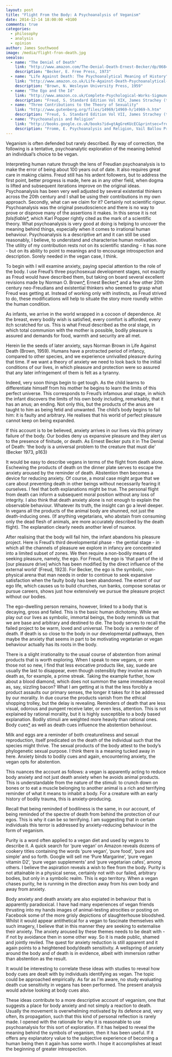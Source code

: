 ```yaml
---
layout: post
title: "Flight From the Body: A Psychoanalysis of Veganism"
date: 2014-12-14 18:00:00 +0100
comments: true
categories: 
  - philosophy
  - analysis
  - opinion
author: James Southwood
image: /media/flight-fron-death.jpg
seealso: 
  - name: "The Denial of Death"
    link: "http://www.amazon.com/The-Denial-Death-Ernest-Becker/dp/0684832402"
    description: "Becker, E. Free Press, 1973"
  - name: "Life Against Death: The Psychoanalytical Meaning of History"
    link: "http://www.amazon.co.uk/Life-Against-Death-Psychoanalytical-Meaning/dp/0819561444"
    description: "Brown, N. Wesleyan University Press, 1959"
  - name: "The Ego and the Id"
    link: "http://www.amazon.co.uk/Complete-Psychological-Works-Sigmund-Freud/dp/0099426749"
    description: "Freud, S. Standard Edition Vol XIX, James Strachey (translator). Vintage, 1999"
  - name: "Three Contributions to the Theory of Sexuality"
    link: "http://www.gutenberg.org/files/14969/14969-h/14969-h.htm"
    description: "Freud, S. Standard Edition Vol VII, James Strachey (translator). Vintage, 1999"
  - name: "Psychoanalysis and Religion"
    link: "http://books.google.co.uk/books?id=gtAgGreKUcEC&printsec=frontcover&source=gbs_ge_summary_r&cad=0#v=onepage&q&f=false"
    description: "Fromm, E. Psychoanalysis and Religion, Vail Ballou Press Inc., 1950"
---
```

Veganism is often defended but rarely described. By way of correction, the following is a tentative, psychoanalytic exploration of the meaning behind an individual’s choice to be vegan. 
						
Interpreting human nature through the lens of Freudian psychoanalysis is to make the error of being about 100 years out of date. It also requires<!--more--> great care in making claims. Freud still has his ardent followers, but to address the first point, better progress is made, here as in any other field, when dogma is lifted and subsequent iterations improve on the original ideas. Psychoanalysis has been very well adjusted by several existential thinkers across the 20th century and I shall be using their contributions in my own approach. Secondly, what can we claim for it? Certainly not scientific rigour. Psychoanalysis was the original pseudoscience and there is no way to prove or disprove many of the assertions it makes. In this sense it is not *falsifiable*[*](http://en.wikipedia.org/wiki/Falsifiability "A falsifiable argument is one which it is possible to prove false. A classic example is evolution, which could be falsified with the discovery of a genuinely anachronistic fossil"), which Karl Popper rightly cited as the mark of a scientific theory. What psychoanalysis is very good at doing is helping to uncover the meaning behind things, especially when it comes to irrational human behaviour. Psychoanalysis is a descriptive art and it can still be used reasonably, I believe, to understand and characterise human motivation. The utility of my contribution rests not on its scientific standing - it has none - but on its ability to point to meanings and to encourage introspection and description. Sorely needed in the vegan case, I think.

To begin with I will examine anxiety, paying special attention to the role of the body. I use Freud’s three psychosexual development stages, not exactly as Freud would have described them, but taking on board several excellent revisions made by Norman O. Brown[*](http://www.amazon.co.uk/Life-Against-Death-Psychoanalytical-Meaning/dp/0819561444 "I recommend Brown’s 1959 book Life Against Death in which he offers a systematic analysis of Freud’s psychoanalytic theories and proposes important revisions particularly to the Freudian conception of life and death drives. Life Against Death is available at Amazon"), Ernest Becker[*](http://www.amazon.co.uk/The-Denial-Death-Ernest-Becker/dp/0285638971 "I recommend Becker’s Pulitzer Prize winning 1973 book The Denial of Death which builds on the ideas of Kirkegaard, Freud and Rank to propose an interpretation of human civilisation as a response to the knowledge and dread of death. The Denial of Death is also available on Amazon") and a few other 20th century neo-Freudians and existential thinkers who seemed to grasp what Freud was getting at. Instead of working only with instincts, as Freud strived to do, these modifications will help to situate the story more roundly within the human condition.
						
As infants, we arrive in the world wrapped in a cocoon of dependence. At the breast, every bodily wish is satisfied, every comfort is afforded, every itch scratched for us. This is what Freud described as the oral stage, in which total communion with the mother is possible, bodily pleasure is assured and demands for food, warmth and security are all met.

Herein lie the seeds of later anxiety, says Norman Brown in Life Against Death (Brown, 1959). Humans have a protracted period of infancy, compared to other species, and we experience unrivalled pleasure during that time. If we want a theory of anxiety we need to look back to the initial conditions of our lives, in which pleasure and protection were so assured that any later infringement of them is felt as a tyranny.
						
Indeed, very soon things begin to get tough. As the child learns to differentiate himself from his mother he begins to learn the limits of this perfect universe. This corresponds to Freud’s infamous anal stage, in which the infant discovers the limits of his own body including, remarkably, that it has an anus; an ending. Not only this, but the products of the anus are taught to him as being fetid and unwanted. The child’s body begins to fail him: it is faulty and arbitrary. He realises that his world of perfect pleasure cannot keep on being expanded.

If this account is to be believed, anxiety arrives in our lives via this primary failure of the body. Our bodies deny us expansive pleasure and they alert us to the presence of finitude, or death. As Ernest Becker puts it in The Denial of Death: ‘the body is a universal problem to the creature that must die’ (Becker 1973, p163)

It would be easy to describe vegans in terms of the flight from death alone. Eschewing the products of death on the dinner plate serves to escape the anxiety aroused by the reminder of death. Abstention then becomes a device for reducing anxiety. Of course, a moral case might argue that we care about preventing death in other beings without necessarily fearing it ourselves. I feel that both explanations might be true. The personal flight from death can inform a subsequent moral position without any loss of integrity. I also think that death anxiety alone is not enough to explain the observable behaviour. Whatever its truth, the insight can go a level deeper. In vegans all the products of the animal body are shunned, not just the death­-inducing ones. (If anything vegetarians, who abstain from consuming only the dead flesh of animals, are more accurately described by the death flight). The explanation clearly needs another level of nuance.
					
After realising that the body will fail him, the infant abandons his pleasure project. Here is Freud’s third developmental phase - the gential stage - in which all the channels of pleasure we explore in infancy are concentrated into a limited subset of zones. We then require a non-bodily means of seeking pleasure, namely, the ego. For Freud, the ego is 'that part of the id [our pleasure drive] which has been modified by the direct influence of the external world' (Freud, 1923). For Becker, the ego is the symbolic, non-physical arena that man needs in order to continue to seek expansive satisfaction when the faulty body has been abandoned. The extent of our ego life,  which causes us to build churches, run banks, compose sonatas or pursue careers, shows just how extensively we pursue the pleasure project without our bodies.

The ego-dwelling person remains, however, linked to a body that is decaying, gross and failed. This is the basic human dichotomy. While we play out our lives as symbolic, immortal beings, the body reminds us that we are base and arbitrary and destined to die. The body serves to recall the failed project to be warm, loved and universal. The body is a reminder of death. If death is so close to the body in our developmental pathways, then maybe the anxiety that seems in part to be motivating vegetarian or vegan behaviour actually has its roots in the body.
			
There is a slight irrationality to the usual course of abstention from animal products that is worth exploring. When I speak to new vegans, or even those not so new, I find that less evocative products like, say, suede are usually the last to disappear, even though ostensibly they involve as much death as, for example, a prime streak. Taking the example further, how about a blood diamond, which does not summon the same immediate recoil as, say, sizzling bacon? What I am getting at is that the less forcibly a product assaults our primary senses, the longer it takes for it be addressed by our morality. In due course the products vanish from the ethical shopping trolley, but the delay is revealing. Reminders of death that are less visual, odorous and pungent receive later, or even less, attention. This is not explained by rational morality, but it is highly susceptible to a body based explanation. Bodily stimuli are weighted more heavily than rational ones. Body cues[*](none "I am imagining an experiment in which either a written exercise or a set of physiological measurements gauging anxiety levels could be taken before and after exposure to images, sounds or texts that evoke bodily function") as well as death cues influence the abstention behaviour.
						
Milk and eggs are a reminder of both creatureliness and sexual reproduction, itself predicated on the death of the individual such that the species might thrive. The sexual products of the body attest to the body’s phylogenetic sexual purpose. I think there is a meaning tucked away in here. Anxiety binds to bodily cues and again, encountering anxiety, the vegan opts for abstention.

This nuances the account as follows: a vegan is apparently acting to reduce body anxiety and not just death anxiety when he avoids animal products. This is understandable from the nature of the stimuli: to crunch down on bones or to eat a muscle belonging to another animal is a rich and terrifying reminder of what it means to inhabit a body. For a creature with an early history of bodily trauma, this is anxiety-producing.
				
Recall that being reminded of bodiliness is the same, in our account, of being reminded of the spectre of death from behind the protection of our egos. This is why it can be so terrifying. I am suggesting that in certain individuals this terror is addressed by anxiety-reducing behaviour in the form of veganism.
				
Purity is a word often applied to a vegan diet and used by vegans to describe it. A quick search for ‘pure vegan’ on Amazon reveals dozens of cookery titles containing the words ‘pure vegan’, ‘pure food’, ‘pure and simple’ and so forth. Google will sell me ‘Pure Margarine’, ‘pure vegan vitamin D2’, ‘pure vegan supplements’ and ‘pure vegetarian cafes’, among others. I believe the aspiration reveals a wish to flee from the body. Purity is not attainable in a physical sense, certainly not with our failed, arbitrary bodies, but only in a symbolic realm. This is ego territory. When a vegan chases purity, he is running in the direction away from his own body and away from anxiety.

Body anxiety and death anxiety are also expiated in behaviour that is apparently paradoxical. I have had many experiences of vegan friends thrusting into my hands images of animal-testing atrocities or posting on Facebook some of the more grisly depictions of slaughterhouse bloodshed. Whilst it would appear antithetical for a vegan to fascinate themselves with such imagery, I believe that in this manner they are seeking to externalise their anxiety. The anxiety aroused by these themes needs to be dealt with - if not by avoidance then in some other way. So it is made public, shamed and jointly reviled. The quest for anxiety reduction is still apparent and it again points to a heightened body/death sensitivity. A wellspring of anxiety around the body and of death is in evidence, albeit with immersion rather than abstention as the result.

It would be interesting to correlate these ideas with studies to reveal how body cues are dealt with by individuals identifying as vegan. The topic could be approached empirically. As far as I'm aware, no study evaluating death cue sensitivity in vegans has been performed. The present analysis would advise looking at body cues also. 

These ideas contribute to a more descriptive account of veganism, one that suggests a place for body anxiety and not simply a reaction to death. Usually the movement is overwhelming motivated by its defence and, very often, its propagation, such that this kind of personal reflection is rarely made. I opened with the rationale for why it is reasonable to use psychoanalysis for this sort of exploration. If it has helped to reveal the meaning behind the symbols of veganism, then it has been useful. If it offers any explanatory value to the subjective experience of becoming a human being then it again has some worth. I hope it accomplishes at least the beginning of greater introspection.
